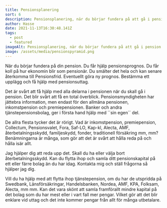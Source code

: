 ```yaml
---
title: Pensionsplanering
sort: 6
description: Pensionsplanering, när du börjar fundera på att gå i pension.
author: Hasse
date: 2021-11-13T16:30:48.141Z
tags:
  - post
  - featured
imageAlt: Pensionsplanering, när du börjar fundera på att gå i pension.
image: /assets/media/pensionspyramid.png
---
```

När du börjar fundera på din pension. Du får hjälp pensionsprognos. Du får koll på hur ekonomin blir som pensionär. Du smälter det hela och kan senare återkomma till Pensionsfrid. Eventuellt göra ny prognos. Bestämma ett upplägg och få hjälp med pensionsuttag.

Det är svårt att få hjälp med alla delarna i pensionen när du skall gå i pension. Det blir svårt att få en total överblick. Pensionsmyndigheten har jättebra information, men endast för den allmäna pensionen, inkomstpension och premiepensionen. Banker och andra tjänstepensionsbolag, ger i första hand hjälp med ´´sin egen´´ del.

De allra flesta tycker det är rörigt. Vad är inkomstpension, premiepension, Collectum, Pensionsvalet, Fora, Saf-LO, Kap-kl, Alecta, AMF, återbetalningsskydd, familjeskydd, fonder, traditionell försäkring mm, mm? Benämningarna är många, som gör att det är svårt att hålla reda på och hålla isär allt.

Jag hjälper dig att reda upp det. Skall du ha eller välja bort återbetalningsskydd. Kan du flytta ihop och samla ditt pensionskapital på ett eller färre bolag än du har idag. Kontakta mig och ställ frågorna så hjälper jag dig.

Vill du ha hjälp med att flytta ihop tjänstepension, om du har de utspridda på Swedbank, Länsförsäkringar, Handelsbanken, Nordea, AMF, KPA, Folksam, Alecta, mm mm. Kan det vara skönt att samla framförallt mindre kapital på det bolag som du har mest eller i vart fall mer pengar. Vilket gör att det blir enklare vid uttag och det inte kommer pengar från allt för många utbetalare.